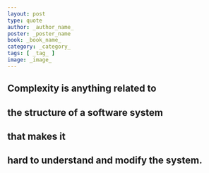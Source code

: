 ```yaml
---
layout: post
type: quote
author: _author_name_
poster: _poster_name
book: _book_name_
category: _category_
tags: [ _tag_ ]
image: _image_
---
```

## Complexity is anything related to 
## the structure of a software system 
## that makes it 
## hard to understand and modify the system.